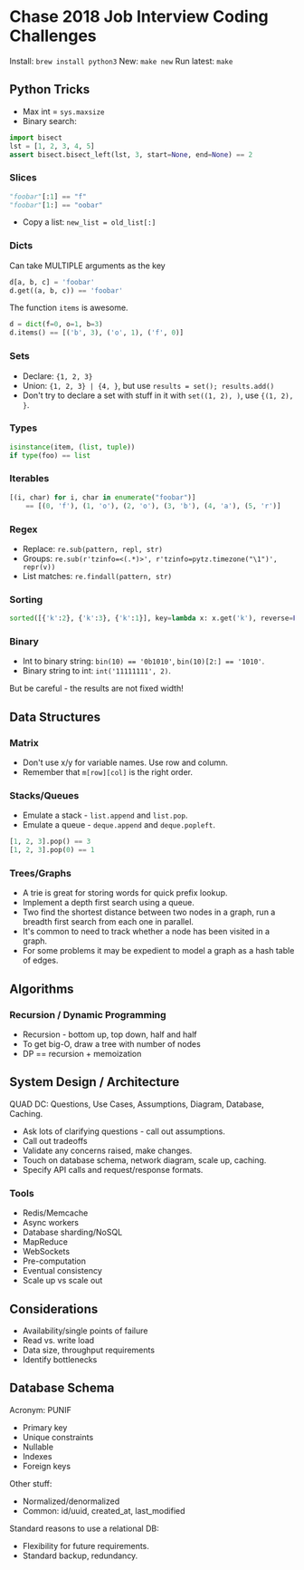 # Chase 2018 Job Interview Coding Challenges

Install: `brew install python3`
New: `make new`
Run latest: `make`

## Python Tricks

- Max int = `sys.maxsize`
- Binary search:

```python
import bisect
lst = [1, 2, 3, 4, 5]
assert bisect.bisect_left(lst, 3, start=None, end=None) == 2
```

### Slices

```python
"foobar"[:1] == "f"
"foobar"[1:] == "oobar"
```

- Copy a list: `new_list = old_list[:]`

### Dicts

Can take MULTIPLE arguments as the key

```python
d[a, b, c] = 'foobar'
d.get((a, b, c)) == 'foobar'
```

The function `items` is awesome.

```python
d = dict(f=0, o=1, b=3)
d.items() == [('b', 3), ('o', 1), ('f', 0)]
```

### Sets

- Declare: `{1, 2, 3}`  
- Union: `{1, 2, 3} | {4, }`, but use `results = set(); results.add()`
- Don't try to declare a set with stuff in it with `set((1, 2), )`, use
  `{(1, 2), }`.

### Types

```python
isinstance(item, (list, tuple))
if type(foo) == list
```

### Iterables

```python
[(i, char) for i, char in enumerate("foobar")]
    == [(0, 'f'), (1, 'o'), (2, 'o'), (3, 'b'), (4, 'a'), (5, 'r')]
```

### Regex

- Replace: `re.sub(pattern, repl, str)`
- Groups: `re.sub(r'tzinfo=<(.*)>', r'tzinfo=pytz.timezone("\1")', repr(v))`
- List matches: `re.findall(pattern, str)`

### Sorting

```python
sorted([{'k':2}, {'k':3}, {'k':1}], key=lambda x: x.get('k'), reverse=False)
```

### Binary

- Int to binary string: `bin(10) == '0b1010'`, `bin(10)[2:] == '1010'`.
- Binary string to int: `int('11111111', 2)`.

But be careful - the results are not fixed width!

## Data Structures

### Matrix

- Don't use x/y for variable names. Use row and column.
- Remember that `m[row][col]` is the right order.

### Stacks/Queues

- Emulate a stack - `list.append` and `list.pop`.
- Emulate a queue - `deque.append` and `deque.popleft`.

```python
[1, 2, 3].pop() == 3
[1, 2, 3].pop(0) == 1
```

### Trees/Graphs

- A trie is great for storing words for quick prefix lookup.
- Implement a depth first search using a queue.
- Two find the shortest distance between two nodes in a graph, run a breadth
  first search from each one in parallel.
- It's common to need to track whether a node has been visited in a graph.
- For some problems it may be expedient to model a graph as a hash table of
  edges.

## Algorithms

### Recursion / Dynamic Programming

- Recursion - bottom up, top down, half and half
- To get big-O, draw a tree with number of nodes
- DP == recursion + memoization

## System Design / Architecture

QUAD DC: Questions, Use Cases, Assumptions, Diagram, Database, Caching.

- Ask lots of clarifying questions - call out assumptions.
- Call out tradeoffs
- Validate any concerns raised, make changes.
- Touch on database schema, network diagram, scale up, caching.
- Specify API calls and request/response formats.

### Tools

- Redis/Memcache
- Async workers
- Database sharding/NoSQL
- MapReduce
- WebSockets
- Pre-computation
- Eventual consistency
- Scale up vs scale out

## Considerations

- Availability/single points of failure
- Read vs. write load
- Data size, throughput requirements
- Identify bottlenecks

## Database Schema

Acronym: PUNIF

- Primary key
- Unique constraints
- Nullable
- Indexes
- Foreign keys

Other stuff:

- Normalized/denormalized
- Common: id/uuid, created_at, last_modified

Standard reasons to use a relational DB:

- Flexibility for future requirements.
- Standard backup, redundancy.
